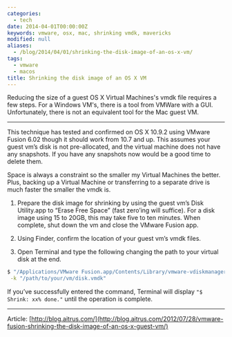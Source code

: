 ```yaml
---
categories:
  - tech
date: 2014-04-01T00:00:00Z
keywords: vmware, osx, mac, shrinking vmdk, mavericks
modified: null
aliases:
  - /blog/2014/04/01/shrinking-the-disk-image-of-an-os-x-vm/
tags:
  - vmware
  - macos
title: Shrinking the disk image of an OS X VM
---
```


Reducing the size of a guest OS X Virtual Machines's vmdk file requires a few steps. For a Windows VM's, there is a tool from VMWare with a GUI. Unfortunately, there is not an equivalent tool for the Mac guest VM.

---

This technique has tested and confirmed on OS X 10.9.2 using VMware Fusion 6.02 though it should work from 10.7 and up. This assumes your guest vm’s disk is not pre-allocated, and the virtual machine does not have any snapshots. If you have any snapshots now would be a good time to delete them.

Space is always a constraint so the smaller my Virtual Machines the better. Plus, backing up a Virtual Machine or transferring to a separate drive is much faster the smaller the vmdk is.

1. Prepare the disk image for shrinking by using the guest vm’s Disk Utility.app to “Erase Free Space” (fast zero’ing will suffice). For a disk image using 15 to 20GB, this may take five to ten minutes. When complete, shut down the vm and close the VMware Fusion app.

2. Using Finder, confirm the location of your guest vm’s vmdk files.

3. Open Terminal and type the following changing the path to your virtual disk at the end.

```bash
$ "/Applications/VMware Fusion.app/Contents/Library/vmware-vdiskmanager" \
 -k "/path/to/your/vm/disk.vmdk"
```

If you’ve successfully entered the command, Terminal will display `"$ Shrink: xx% done."` until the operation is complete.

---

Article: [http://blog.aitrus.com/](http://blog.aitrus.com/2012/07/28/vmware-fusion-shrinking-the-disk-image-of-an-os-x-guest-vm/)
